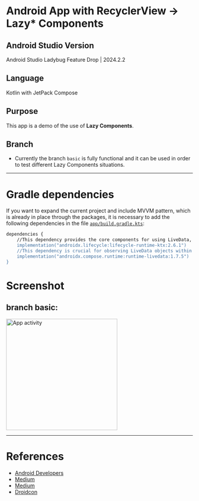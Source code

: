 # Android App with RecyclerView -> Lazy* Components
## Android Studio Version
Android Studio Ladybug Feature Drop | 2024.2.2

## Language
Kotlin with JetPack Compose

## Purpose
This app is a demo of the use of **Lazy Components**.

## Branch
- Currently the branch `basic` is fully functional and it can be used in order to test different Lazy Components situations.

---

# Gradle dependencies
If you want to expand the current project and include MVVM pattern, which is already in place through the packages, it is necessary to add the following dependencies in the file [`app/build.gradle.kts`](app/build.gradle.kts):

``` bash
dependencies {
    //This dependency provides the core components for using LiveData, ViewModel, and other lifecycle-aware components in your Android app. It's essential for implementing the MVVM architecture.
    implementation("androidx.lifecycle:lifecycle-runtime-ktx:2.6.1")
    //This dependency is crucial for observing LiveData objects within your Compose UI. It provides the observeAsState() function, which allows you to convert LiveData values into Compose state, enabling your UI to automatically update when the LiveData changes. Explanation:
    implementation("androidx.compose.runtime:runtime-livedata:1.7.5")
}
```

# Screenshot
## branch basic:
<img src="https://github.com/user-attachments/assets/9b25399c-658b-4df3-990c-93ba6da23c6d" alt="App activity" width="300"/>


---
# References
- [Android Developers](https://developer.android.com/develop/ui/compose/lists?hl=es-419)
- [Medium](https://medium.com/@vivekbansal19/optimizing-lazy-list-in-jetpack-compose-best-practices-8da06a5dd472)
- [Medium](https://medium.com/@GiftWorthSharing/make-component-below-lazy-column-row-in-jetpack-compose-dfb91596030e)
- [Droidcon](https://www.droidcon.com/2024/01/03/mastering-lazy-lists-in-jetpack-compose-with-data-classes-and-mvi/)
